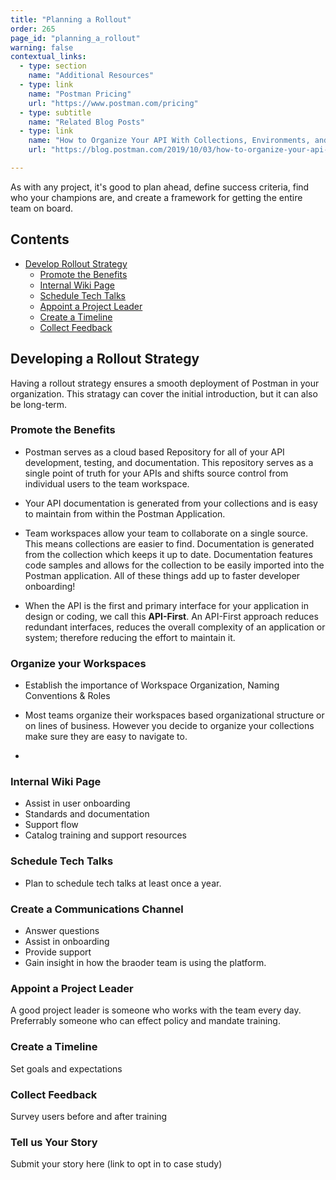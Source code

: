 ```yaml
---
title: "Planning a Rollout"
order: 265
page_id: "planning_a_rollout"
warning: false
contextual_links:
  - type: section
    name: "Additional Resources"
  - type: link
    name: "Postman Pricing"
    url: "https://www.postman.com/pricing"
  - type: subtitle
    name: "Related Blog Posts"
  - type: link
    name: "How to Organize Your API With Collections, Environments, and Workspaces"
    url: "https://blog.postman.com/2019/10/03/how-to-organize-your-api-definitions/"

---
```


As with any project, it's good to plan ahead, define success criteria, find who your champions are, and create a framework for getting the entire team on board.

## Contents

* [Develop Rollout Strategy](#developing-a-rollout-strategy)
    * [Promote the Benefits](#setting-up-postman)
    * [Internal Wiki Page](#internal-wiki)
    * [Schedule Tech Talks](#schedule-tech-talks)
    * [Appoint a Project Leader](appoint-a-project-leader)
    * [Create a Timeline]()
    * [Collect Feedback]()

## Developing a Rollout Strategy

Having a rollout strategy ensures a smooth deployment of Postman in your organization. This stratagy can cover the initial introduction, but it can also be long-term.

### Promote the Benefits

* Postman serves as a cloud based Repository for all of your API development, testing, and documentation. This repository serves as a single point of truth for your APIs and shifts source control from individual users to the team workspace.

* Your API documentation is generated from your collections and is easy to maintain from within the Postman Application.

* Team workspaces allow your team to collaborate on a single source. This means collections are easier to find. Documentation is generated from the collection which keeps it up to date. Documentation features code samples and allows for the collection to be easily imported into the Postman application. All of these things add up to faster developer onboarding!

* When the API is the first and primary interface for your application in design or coding, we call this __API-First__. An API-First approach reduces redundant interfaces, reduces the overall complexity of an application or system; therefore reducing the effort to maintain it.

### Organize your Workspaces

* Establish the importance of Workspace Organization, Naming Conventions & Roles

* Most teams organize their workspaces based organizational structure or on lines of business. However you decide to organize your collections make sure they are easy to navigate to.

* 

### Internal Wiki Page

- Assist in user onboarding
- Standards and documentation
- Support flow
- Catalog training and support resources

### Schedule Tech Talks

- Plan to schedule tech talks at least once a year.

### Create a Communications Channel

- Answer questions
- Assist in onboarding
- Provide support
- Gain insight in how the braoder team is using the platform.

### Appoint a Project Leader

A good project leader is someone who works with the team every day. Preferrably someone who can effect policy and mandate training.

### Create a Timeline

Set goals and expectations

### Collect Feedback

Survey users before and after training

### Tell us Your Story

Submit your story here (link to opt in to case study)